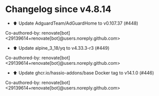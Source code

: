 # Changelog since v4.8.14
- ⬆️ Update AdguardTeam/AdGuardHome to v0.107.37 (#448)

Co-authored-by: renovate[bot] <29139614+renovate[bot]@users.noreply.github.com> 
- ⬆️ Update alpine_3_18/yq to v4.33.3-r3 (#449)

Co-authored-by: renovate[bot] <29139614+renovate[bot]@users.noreply.github.com> 
- ⬆️ Update ghcr.io/hassio-addons/base Docker tag to v14.1.0 (#446)

Co-authored-by: renovate[bot] <29139614+renovate[bot]@users.noreply.github.com> 
